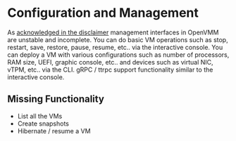 # Configuration and Management
As [acknowledged in the disclaimer](../../user_guide/openvmm.md#notable-features) management interfaces in OpenVMM are unstable and incomplete. You can do basic VM operations such as stop, restart, save,  restore, pause, resume, etc.. via the interactive console. You can deploy a VM with various configurations such as number of processors, RAM size, UEFI, graphic console, etc.. and devices such as virtual NIC, vTPM, etc.. via the CLI. gRPC / ttrpc support functionality similar to the interactive console.

## Missing Functionality
  * List all the VMs 
  * Create snapshots
  * Hibernate / resume a VM
